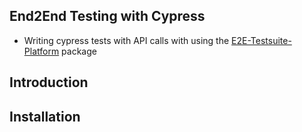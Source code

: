 ## End2End Testing with Cypress


- Writing cypress tests with API calls with using the  [E2E-Testsuite-Platform](https://github.com/shopware/e2e-testsuite-platform) package

## Introduction


## Installation
